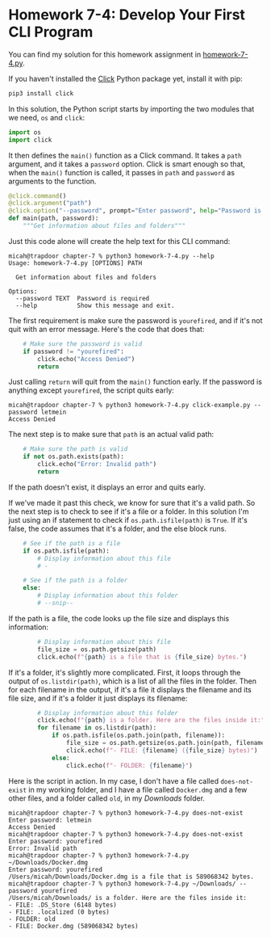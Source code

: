 # Homework 7-4: Develop Your First CLI Program

You can find my solution for this homework assignment in [homework-7-4.py](./homework-7-4py).

If you haven't installed the [Click](https://click.palletsprojects.com/) Python package yet, install it with pip:

```sh
pip3 install click
```

In this solution, the Python script starts by importing the two modules that we need, `os` and `click`:

```python
import os
import click
```

It then defines the `main()` function as a Click command. It takes a `path` argument, and it takes a `password` option. Click is smart enough so that, when the `main()` function is called, it passes in `path` and `password` as arguments to the function.

```python
@click.command()
@click.argument("path")
@click.option("--password", prompt="Enter password", help="Password is required")
def main(path, password):
    """Get information about files and folders"""
```

Just this code alone will create the help text for this CLI command:

```
micah@trapdoor chapter-7 % python3 homework-7-4.py --help         
Usage: homework-7-4.py [OPTIONS] PATH

  Get information about files and folders

Options:
  --password TEXT  Password is required
  --help           Show this message and exit.
```

The first requirement is make sure the password is `yourefired`, and if it's not quit with an error message. Here's the code that does that:

```python
    # Make sure the password is valid
    if password != "yourefired":
        click.echo("Access Denied")
        return
```

Just calling `return` will quit from the `main()` function early. If the password is anything except `yourefired`, the script quits early:

```
micah@trapdoor chapter-7 % python3 homework-7-4.py click-example.py --password letmein
Access Denied
```

The next step is to make sure that `path` is an actual valid path:

```python
    # Make sure the path is valid
    if not os.path.exists(path):
        click.echo("Error: Invalid path")
        return
```

If the path doesn't exist, it displays an error and quits early.

If we've made it past this check, we know for sure that it's a valid path. So the next step is to check to see if it's a file or a folder. In this solution I'm just using an if statement to check if `os.path.isfile(path)` is `True`. If it's false, the code assumes that it's a folder, and the else block runs.

```python
    # See if the path is a file
    if os.path.isfile(path):
        # Display information about this file
        # -

    # See if the path is a folder
    else:
        # Display information about this folder
        # --snip--
```

If the path is a file, the code looks up the file size and displays this information:

```python
        # Display information about this file
        file_size = os.path.getsize(path)
        click.echo(f"{path} is a file that is {file_size} bytes.")
```

If it's a folder, it's slightly more complicated. First, it loops through the output of `os.listdir(path)`, which is a list of all the files in the folder. Then for each filename in the output, if it's a file it displays the filename and its file size, and if it's a folder it just displays its filename:

```python
        # Display information about this folder
        click.echo(f"{path} is a folder. Here are the files inside it:")
        for filename in os.listdir(path):
            if os.path.isfile(os.path.join(path, filename)):
                file_size = os.path.getsize(os.path.join(path, filename))
                click.echo(f"- FILE: {filename} ({file_size} bytes)")
            else:
                click.echo(f"- FOLDER: {filename}")
```

Here is the script in action. In my case, I don't have a file called `does-not-exist` in my working folder, and I have a file called `Docker.dmg` and a few other files, and a folder called `old`, in my _Downloads_ folder.

```
micah@trapdoor chapter-7 % python3 homework-7-4.py does-not-exist
Enter password: letmein
Access Denied
micah@trapdoor chapter-7 % python3 homework-7-4.py does-not-exist
Enter password: yourefired
Error: Invalid path
micah@trapdoor chapter-7 % python3 homework-7-4.py ~/Downloads/Docker.dmg
Enter password: yourefired
/Users/micah/Downloads/Docker.dmg is a file that is 589068342 bytes.
micah@trapdoor chapter-7 % python3 homework-7-4.py ~/Downloads/ --password yourefired
/Users/micah/Downloads/ is a folder. Here are the files inside it:
- FILE: .DS_Store (6148 bytes)
- FILE: .localized (0 bytes)
- FOLDER: old
- FILE: Docker.dmg (589068342 bytes)
```